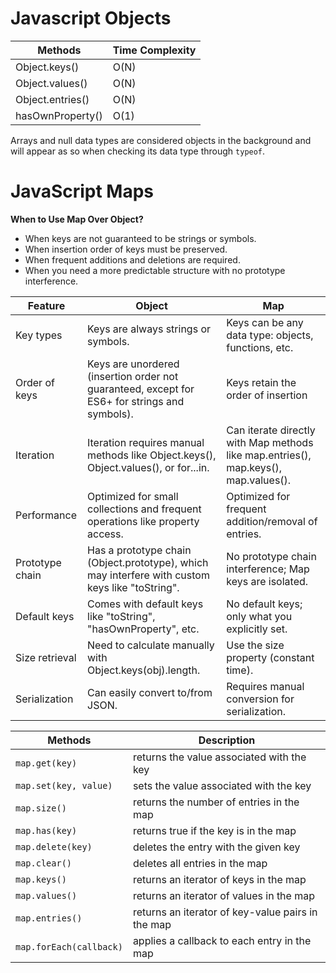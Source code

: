 # Javascript Objects

| Methods | Time Complexity |
| --- | --- |
| Object.keys() | O(N) |
| Object.values() | O(N) |
| Object.entries() | O(N) |
| hasOwnProperty() | O(1) |

Arrays and null data types are considered objects in the background and will appear as so when checking its data type through `typeof`.

# JavaScript Maps
**When to Use Map Over Object?**
* When keys are not guaranteed to be strings or symbols.
* When insertion order of keys must be preserved.
* When frequent additions and deletions are required.
* When you need a more predictable structure with no prototype interference.


| Feature	| Object | Map |
| --- | --- | --- |
| Key types |	Keys are always strings or symbols.	|Keys can be any data type: objects, functions, etc. |
| Order of keys |	Keys are unordered (insertion order not guaranteed, except for ES6+ for strings and symbols).	| Keys retain the order of insertion |
| Iteration	| Iteration requires manual methods like Object.keys(), Object.values(), or for...in. | Can iterate directly with Map methods like map.entries(), map.keys(), map.values(). |
| Performance	| Optimized for small collections and frequent operations like property access. |Optimized for frequent addition/removal of entries. |
| Prototype chain	| Has a prototype chain (Object.prototype), which may interfere with custom keys like "toString".	| No prototype chain interference; Map keys are isolated. |
| Default keys | Comes with default keys like "toString", "hasOwnProperty", etc. | No default keys; only what you explicitly set. |
| Size retrieval | Need to calculate manually with Object.keys(obj).length.	| Use the size property (constant time). |
| Serialization | Can easily convert to/from JSON. | Requires manual conversion for serialization. |

| Methods | Description |
| --- | --- |
| `map.get(key)` | returns the value associated with the key |
| `map.set(key, value)` | sets the value associated with the key | 
| `map.size()` | returns the number of entries in the map |
| `map.has(key)` | returns true if the key is in the map |
| `map.delete(key)` | deletes the entry with the given key |
| `map.clear()` | deletes all entries in the map |
| `map.keys()` | returns an iterator of keys in the map |
| `map.values()` | returns an iterator of values in the map |
| `map.entries()` | returns an iterator of key-value pairs in the map |
| `map.forEach(callback)` | applies a callback to each entry in the map |
